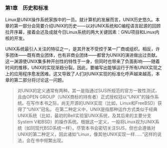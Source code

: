 ### 第1章　历史和标准

Linux是UNIX操作系统家族中的一员。就计算机的发展而言，UNIX历史悠久。本章的第一部分会简要介绍UNIX的历史——以对UNIX系统和C编程语言起源的回顾拉开序幕，接着会述及成就今日Linux系统的两大关键因素：GNU项目和Linux内核的开发。

UNIX系统最引人关注的特征之一，是其开发不受控于某一厂商或组织。相反，许多团体——既有商业团体，也有非商业团体——都曾为UNIX的演进做出过贡献。这一渊源使UNIX集多种开创性的特性于一身，但同时也带来了负面影响——随着时间的推移，UNIX的实现渐趋分裂。因此，要编写出能够运行于所有UNIX实现之上的应用程序愈发困难。这又导致了人们对UNIX实现的标准化呼声越来越高，本章的第二部分将讨论这一问题。

> 对UNIX的定义通常有两种。其一是指通过SUS所规范的官方一致性测试，且由OPEN GROUP（UNIX商标的持有者）正式授权冠以“UNIX”的操作系统。在写作本书之际，尚无开源的UNIX实现（比如，Linux和FreeBSD）获得了“UNIX”冠名。
> 在第二种定义中，UNIX是指那种运作方式类似于经典UNIX系统（比如，最初的Bell实验室UNIX系统，及其后来的主要分支System V和BSD）的操作系统。根据这一定义，一般将Linux视为UNIX系统（如同现代BSD系统一样）。尽管本书会密切关注SUS，但也会遵循对UNIX的第二种定义，因此诸如“Linux，像其他UNIX实现一样……”这样的说法，会在书中频繁出现。

